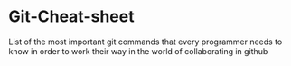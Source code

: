 # Git-Cheat-sheet
List of the most important git commands that every programmer needs to know in order to work their way in the world of collaborating in github
